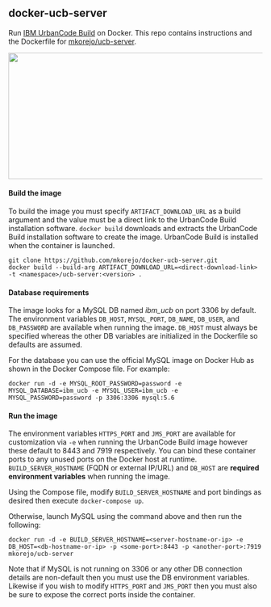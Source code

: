 ## docker-ucb-server

Run [IBM UrbanCode Build](https://www.youtube.com/watch?v=Kz0HY1DdDnU) on Docker. This repo contains instructions and the Dockerfile for [mkorejo/ucb-server](https://hub.docker.com/r/mkorejo/ucb-server/).

<img src="https://www.ibm.com/developerworks/library/d-deploy-docker-containers-hybrid-clouds-ibm-urbancode-2-trs-bluemix/image013.jpg" width="590" height="250" />

#### Build the image
To build the image you must specify `ARTIFACT_DOWNLOAD_URL` as a build argument and the value must be a direct link to the UrbanCode Build installation software. `docker build` downloads and extracts the UrbanCode Build installation software to create the image. UrbanCode Build is installed when the container is launched.
```
git clone https://github.com/mkorejo/docker-ucb-server.git
docker build --build-arg ARTIFACT_DOWNLOAD_URL=<direct-download-link> -t <namespace>/ucb-server:<version> .
```

#### Database requirements
The image looks for a MySQL DB named *ibm_ucb* on port 3306 by default. The environment variables `DB_HOST`, `MYSQL_PORT`, `DB_NAME`, `DB_USER`, and `DB_PASSWORD` are available when running the image. `DB_HOST` must always be specified whereas the other DB variables are initialized in the Dockerfile so defaults are assumed.

For the database you can use the official MySQL image on Docker Hub as shown in the Docker Compose file. For example:
```
docker run -d -e MYSQL_ROOT_PASSWORD=password -e MYSQL_DATABASE=ibm_ucb -e MYSQL_USER=ibm_ucb -e MYSQL_PASSWORD=password -p 3306:3306 mysql:5.6
```

#### Run the image
The environment variables `HTTPS_PORT` and `JMS_PORT` are available for customization via `-e` when running the UrbanCode Build image however these default to 8443 and 7919 respectively. You can bind these container ports to any unused ports on the Docker host at runtime. `BUILD_SERVER_HOSTNAME` (FQDN or external IP/URL) and `DB_HOST` are **required environment variables** when running the image.

Using the Compose file, modify `BUILD_SERVER_HOSTNAME` and port bindings as desired then execute `docker-compose up`.

Otherwise, launch MySQL using the command above and then run the following:
```
docker run -d -e BUILD_SERVER_HOSTNAME=<server-hostname-or-ip> -e DB_HOST=<db-hostname-or-ip> -p <some-port>:8443 -p <another-port>:7919 mkorejo/ucb-server
```

Note that if MySQL is not running on 3306 or any other DB connection details are non-default then you must use the DB environment variables. Likewise if you wish to modify `HTTPS_PORT` and `JMS_PORT` then you must also be sure to expose the correct ports inside the container.
